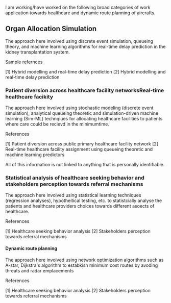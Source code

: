I am working/have worked on the following broad categories of work application towards healthcare and dynamic route planning of aircrafts.


## Organ Allocation Simulation

The approach here involved using discrete event simulation, queueing theory, and machine learning algorithms for real-time delay prediction in the kidney transplantation system.

Sample refernces

[1] Hybrid modelling and real-time delay prediction
[2] Hybrid modelling and real-time delay prediction


### Patient diversion across healthcare facility networksReal-time healthcare facikity 

The approach here involved using stochastic modeling (discrete event simulation), analytical queueing theoretic and simulation-driven machine learning (Sim-ML) technqiues for allocating healthcare facilities to patients where care could be recievd in the minimumtime. 

References

[1] Patient diversion across public primary healthcare facility network
[2] Real-time healthcare facility assignment using queueing theoretic and machine learning predictors


All of this information is not linked to anything that is personally identifiable.

### Statistical analysis of healthcare seeking behavior and stakeholders perception towards referral mechanisms

The approach here involved using statistical learning techniques (regression analyses), hypotheitical testing, etc. to statistcially analyse the patients and healthcare providers choices towards different asoects of healthcare.

References

[1] Healthcare seeking behavior analysis
[2] Stakeholders perception towards referral mechanisms

#### Dynamic route planning

The approach here involved using network optimization algorithms such as A-star, Dijkstra's algorithm to estabkish minimum cost routes by avoding threats and radar emplacements

References

[1] Healthcare seeking behavior analysis
[2] Stakeholders perception towards referral mechanisms
